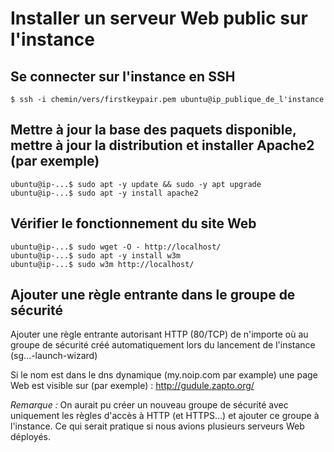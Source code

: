 # Installer un serveur Web public sur l'instance

## Se connecter sur l'instance en SSH
~~~~
$ ssh -i chemin/vers/firstkeypair.pem ubuntu@ip_publique_de_l'instance
~~~~

## Mettre à jour la base des paquets disponible, mettre à jour la distribution et installer Apache2 (par exemple)
~~~~
ubuntu@ip-...$ sudo apt -y update && sudo -y apt upgrade
ubuntu@ip-...$ sudo apt -y install apache2
~~~~

## Vérifier le fonctionnement du site Web
~~~~
ubuntu@ip-...$ sudo wget -O - http://localhost/
ubuntu@ip-...$ sudo apt -y install w3m
ubuntu@ip-...$ sudo w3m http://localhost/
~~~~

## Ajouter une règle entrante dans le groupe de sécurité

Ajouter une règle entrante autorisant HTTP (80/TCP) de n'importe où au groupe
de sécurité créé automatiquement lors du lancement de l'instance (sg...-launch-wizard)

Si le nom est dans le dns dynamique (my.noip.com par example) une page Web
est visible sur (par exemple) : http://gudule.zapto.org/

_Remarque :_ On aurait pu créer un nouveau groupe de sécurité avec uniquement
les règles d'accès à HTTP (et HTTPS...) et ajouter ce groupe à l'instance. Ce qui
serait pratique si nous avions plusieurs serveurs Web déployés.

